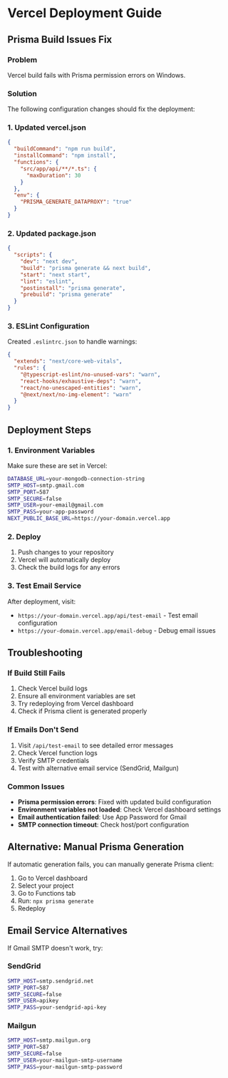 # Vercel Deployment Guide

## Prisma Build Issues Fix

### Problem

Vercel build fails with Prisma permission errors on Windows.

### Solution

The following configuration changes should fix the deployment:

### 1. Updated vercel.json

```json
{
  "buildCommand": "npm run build",
  "installCommand": "npm install",
  "functions": {
    "src/app/api/**/*.ts": {
      "maxDuration": 30
    }
  },
  "env": {
    "PRISMA_GENERATE_DATAPROXY": "true"
  }
}
```

### 2. Updated package.json

```json
{
  "scripts": {
    "dev": "next dev",
    "build": "prisma generate && next build",
    "start": "next start",
    "lint": "eslint",
    "postinstall": "prisma generate",
    "prebuild": "prisma generate"
  }
}
```

### 3. ESLint Configuration

Created `.eslintrc.json` to handle warnings:

```json
{
  "extends": "next/core-web-vitals",
  "rules": {
    "@typescript-eslint/no-unused-vars": "warn",
    "react-hooks/exhaustive-deps": "warn",
    "react/no-unescaped-entities": "warn",
    "@next/next/no-img-element": "warn"
  }
}
```

## Deployment Steps

### 1. Environment Variables

Make sure these are set in Vercel:

```bash
DATABASE_URL=your-mongodb-connection-string
SMTP_HOST=smtp.gmail.com
SMTP_PORT=587
SMTP_SECURE=false
SMTP_USER=your-email@gmail.com
SMTP_PASS=your-app-password
NEXT_PUBLIC_BASE_URL=https://your-domain.vercel.app
```

### 2. Deploy

1. Push changes to your repository
2. Vercel will automatically deploy
3. Check the build logs for any errors

### 3. Test Email Service

After deployment, visit:

- `https://your-domain.vercel.app/api/test-email` - Test email configuration
- `https://your-domain.vercel.app/email-debug` - Debug email issues

## Troubleshooting

### If Build Still Fails

1. Check Vercel build logs
2. Ensure all environment variables are set
3. Try redeploying from Vercel dashboard
4. Check if Prisma client is generated properly

### If Emails Don't Send

1. Visit `/api/test-email` to see detailed error messages
2. Check Vercel function logs
3. Verify SMTP credentials
4. Test with alternative email service (SendGrid, Mailgun)

### Common Issues

- **Prisma permission errors**: Fixed with updated build configuration
- **Environment variables not loaded**: Check Vercel dashboard settings
- **Email authentication failed**: Use App Password for Gmail
- **SMTP connection timeout**: Check host/port configuration

## Alternative: Manual Prisma Generation

If automatic generation fails, you can manually generate Prisma client:

1. Go to Vercel dashboard
2. Select your project
3. Go to Functions tab
4. Run: `npx prisma generate`
5. Redeploy

## Email Service Alternatives

If Gmail SMTP doesn't work, try:

### SendGrid

```bash
SMTP_HOST=smtp.sendgrid.net
SMTP_PORT=587
SMTP_SECURE=false
SMTP_USER=apikey
SMTP_PASS=your-sendgrid-api-key
```

### Mailgun

```bash
SMTP_HOST=smtp.mailgun.org
SMTP_PORT=587
SMTP_SECURE=false
SMTP_USER=your-mailgun-smtp-username
SMTP_PASS=your-mailgun-smtp-password
```
